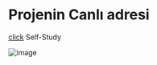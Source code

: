 # Projenin Canlı adresi

[click]()
Self-Study

![image](https://user-images.githubusercontent.com/109246384/190028981-95a73ac0-7dac-4b8d-a2f5-e672b19d47ee.png)
